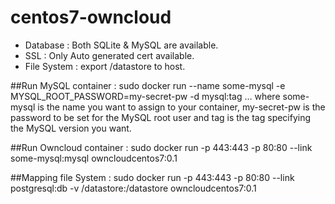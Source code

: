# centos7-owncloud
   - Database : Both SQLite & MySQL are available.
   - SSL : Only Auto generated cert available.
   - File System : export /datastore to host.
 
##Run MySQL container :
	sudo docker run --name some-mysql -e MYSQL_ROOT_PASSWORD=my-secret-pw -d mysql:tag
	… where some-mysql is the name you want to assign to your container, my-secret-pw is the password to be set for the MySQL root user and tag is the tag specifying the MySQL version you want. 

##Run Owncloud container : 
sudo docker run -p 443:443 -p 80:80 --link some-mysql:mysql owncloudcentos7:0.1

##Mapping file System :
sudo docker run -p 443:443 -p 80:80 --link postgresql:db -v /datastore:/datastore owncloudcentos7:0.1

